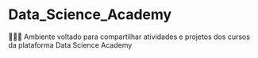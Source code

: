 # Data_Science_Academy
👨🏻‍💻 Ambiente voltado para compartilhar atividades e projetos dos cursos da plataforma Data Science Academy
